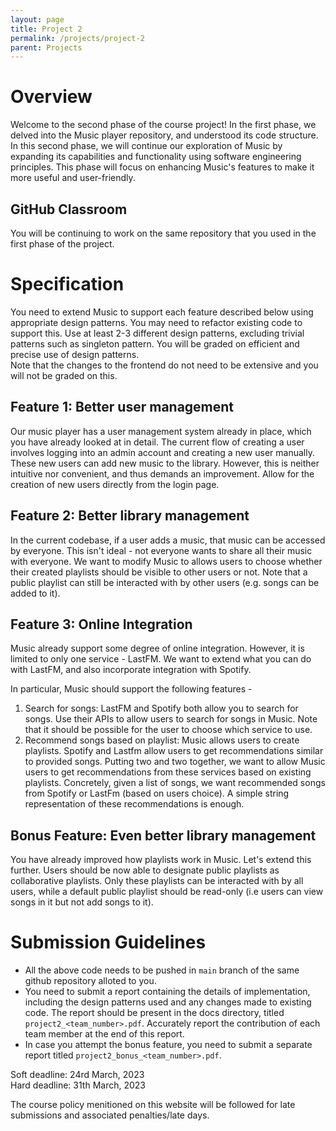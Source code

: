 ```yaml
---
layout: page
title: Project 2
permalink: /projects/project-2
parent: Projects
---
```


# Overview

Welcome to the second phase of the course project! In the first phase, we delved into the Music player repository, and understood its code structure. In this second phase, we will continue our exploration of Music by expanding its capabilities and functionality using software engineering principles. This phase will focus on enhancing Music's features to make it more useful and user-friendly. 

## GitHub Classroom

You will be continuing to work on the same repository that you used in the first phase of the project.

# Specification 

You need to extend Music to support each feature described below using appropriate design patterns. You may need to refactor existing code to support this. Use at least 2-3 different design patterns, excluding trivial patterns such as singleton pattern. You will be graded on efficient and precise use of design patterns.  
Note that the changes to the frontend do not need to be extensive and you will not be graded on this.    

## Feature 1: Better user management

Our music player has a user management system already in place, which you have already looked at in detail. The current flow of creating a user involves logging into an admin account and creating a new user manually. These new users can add new music to the library. However, this is neither intuitive nor convenient, and thus demands an improvement. Allow for the creation of new users directly from the login page.

## Feature 2: Better library management

In the current codebase, if a user adds a music, that music can be accessed by everyone. This isn't ideal - not everyone wants to share all their music with everyone. We want to modify Music to allows users to choose whether their created playlists should be visible to other users or not. Note that a public playlist can still be interacted with by other users (e.g. songs can be added to it).

## Feature 3: Online Integration

Music already support some degree of online integration. However, it is limited to only one service - LastFM. We want to extend what you can do with LastFM, and also incorporate integration with Spotify.  

In particular, Music should support the following features -

1. Search for songs: LastFM and Spotify both allow you to search for songs. Use their APIs to allow users to search for songs in Music. Note that it should be possible for the user to choose which service to use.  
2. Recommend songs based on playlist: Music allows users to create playlists. Spotify and Lastfm allow users to get recommendations similar to provided songs. Putting two and two together, we want to allow Music users to get recommendations from these services based on existing playlists. Concretely, given a list of songs, we want recommended songs from Spotify or LastFm (based on users choice). A simple string representation of these recommendations is enough. 

## Bonus Feature: Even better library management 
You have already improved how playlists work in Music. Let's extend this further. Users should be now able to designate public playlists as collaborative playlists. Only these playlists can be interacted with by all users, while a default public playlist should be read-only (i.e users can view songs in it but not add songs to it).   

# Submission Guidelines

- All the above code needs to be pushed in `main` branch of the same github repository alloted to you.
- You need to submit a report containing the details of implementation, including the design patterns used and any changes made to existing code. The report should be present in the docs directory, titled `project2_<team_number>.pdf`. Accurately report the contribution of each team member at the end of this report.  
- In case you attempt the bonus feature, you need to submit a separate report titled `project2_bonus_<team_number>.pdf`.

Soft deadline: 24rd March, 2023  
Hard deadline: 31th March, 2023  

The course policy menitioned on this website will be followed for late submissions and associated penalties/late days.
